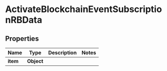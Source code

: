

# ActivateBlockchainEventSubscriptionRBData


## Properties

Name | Type | Description | Notes
------------ | ------------- | ------------- | -------------
**item** | **Object** |  | 



